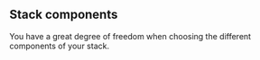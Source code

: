 <!-- usedin: [ _legacy_docker/getting-started] - post: -->


## Stack components

You have a great degree of freedom when choosing the different components of your stack.

